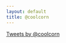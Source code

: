 ```yaml
---
layout: default
title: @coolcorn
---
```

<a class="twitter-timeline" href="https://twitter.com/coolcorn" data-widget-id="244550633926037505">Tweets by @coolcorn</a>
<script>!function(d,s,id){var js,fjs=d.getElementsByTagName(s)[0];if(!d.getElementById(id)){js=d.createElement(s);js.id=id;js.src="//platform.twitter.com/widgets.js";fjs.parentNode.insertBefore(js,fjs);}}(document,"script","twitter-wjs");</script>

